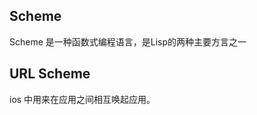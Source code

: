 ## Scheme

Scheme 是一种函数式编程语言，是Lisp的两种主要方言之一

## URL Scheme

ios 中用来在应用之间相互唤起应用。
























